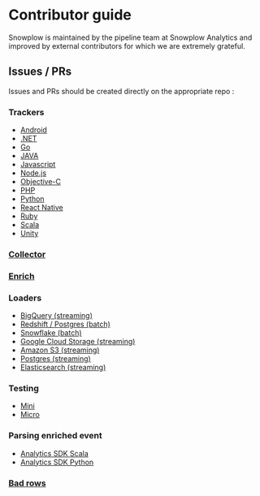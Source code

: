 # Contributor guide

Snowplow is maintained by the pipeline team at Snowplow Analytics
and improved by external contributors for which we are extremely grateful.

## Issues / PRs

Issues and PRs should be created directly on the appropriate repo :

### Trackers

- [Android](https://github.com/snowplow/snowplow-android-tracker)
- [.NET](https://github.com/snowplow/snowplow-dotnet-tracker)
- [Go](https://github.com/snowplow/snowplow-golang-tracker)
- [JAVA](https://github.com/snowplow/snowplow-java-tracker)
- [Javascript](https://github.com/snowplow/snowplow-javascript-tracker)
- [Node.js](https://github.com/snowplow/snowplow-nodejs-tracker)
- [Objective-C](https://github.com/snowplow/snowplow-objc-tracker)
- [PHP](https://github.com/snowplow/snowplow-php-tracker)
- [Python](https://github.com/snowplow/snowplow-python-tracker)
- [React Native](https://github.com/snowplow-incubator/snowplow-react-native-tracker)
- [Ruby](https://github.com/snowplow/snowplow-ruby-tracker)
- [Scala](https://github.com/snowplow/snowplow-scala-tracker)
- [Unity](https://github.com/snowplow/snowplow-unity-tracker)

### [Collector](https://github.com/snowplow/stream-collector)

### [Enrich](https://github.com/snowplow/enrich)

### Loaders

- [BigQuery (streaming)](https://github.com/snowplow-incubator/snowplow-bigquery-loader)
- [Redshift / Postgres (batch)](https://github.com/snowplow/snowplow-rdb-loader)
- [Snowflake (batch)](https://github.com/snowplow-incubator/snowplow-snowflake-loader)
- [Google Cloud Storage (streaming)](https://github.com/snowplow-incubator/snowplow-google-cloud-storage-loader)
- [Amazon S3 (streaming)](https://github.com/snowplow/snowplow-s3-loader)
- [Postgres (streaming)](https://github.com/snowplow-incubator/snowplow-postgres-loader)
- [Elasticsearch (streaming)](https://github.com/snowplow/snowplow-elasticsearch-loader)

### Testing

- [Mini](https://github.com/snowplow/snowplow-mini)
- [Micro](https://github.com/snowplow-incubator/snowplow-micro)

### Parsing enriched event

- [Analytics SDK Scala](https://github.com/snowplow/snowplow-scala-analytics-sdk)
- [Analytics SDK Python](https://github.com/snowplow/snowplow-python-analytics-sdk)

### [Bad rows](https://github.com/snowplow-incubator/snowplow-badrows)
